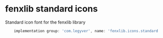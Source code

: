 # fenxlib standard icons
Standard icon font for the fenxlib library
```gradle
    implementation group: 'com.legyver', name: 'fenxlib.icons.standard', version: '3.0.0-alpha.2'
```